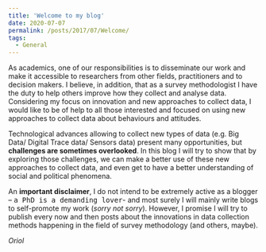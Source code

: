 ```yaml
---
title: 'Welcome to my blog'
date: 2020-07-07
permalink: /posts/2017/07/Welcome/
tags:
  - General
---
```


As academics, one of our responsibilities is to disseminate our work and make it accessible to researchers from other fields, practitioners and to decision makers. I believe, in addition, that as a survey methodologist I have the duty to help others improve how they collect and analyse data. Considering my focus on innovation and new approaches to collect data, I would like to be of help to all those interested and focused on using new approaches to collect data about behaviours and attitudes. 

Technological advances allowing to collect new types of data (e.g. Big Data/ Digital Trace data/ Sensors data) present many opportunities, but **challenges are sometimes overlooked**. In this blog I will try to show that by exploring those challenges, we can make a better use of these new approaches to collect data, and even get to have a better understanding of social and political phenomena. 

An **important disclaimer**, I do not intend to be extremely active as a blogger – <kbd>a PhD is a demanding lover</kbd>- and most surely I will mainly write blogs to self-promote my work (_sorry not sorry_). However, I promise I will try to publish every now and then posts about the innovations in data collection methods happening in the field of survey methodology (and others, maybe). 

_Oriol_
